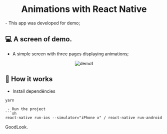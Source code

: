<h1 align="center">Animations with React Native</h1>
- This app was developed for demo;

## 💻  A screen of demo.

 - A simple screen with three pages displaying animations;

<p align="center">
<img src="./demo/demo1.gif" alt="demo1" title="demo1">
</p>


## 🎩 How it works

 - Install dependêncies
```sh
yarn
```
```
 - Run the project
```sh
react-native run-ios --simulator="iPhone x" / react-native run-android
```

GoodLook.
